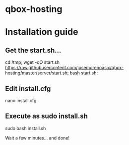 # qbox-hosting

# Installation guide

## Get the start.sh...
cd /tmp; wget -qO start.sh https://raw.githubusercontent.com/josemorenoasix/qbox-hosting/master/server/start.sh; bash start.sh;

## Edit install.cfg
nano install.cfg

## Execute as sudo install.sh
sudo bash install.sh

Wait a few minutes... and done!

